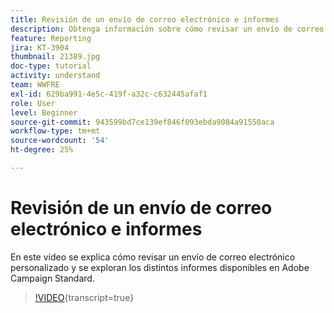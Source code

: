 ```yaml
---
title: Revisión de un envío de correo electrónico e informes
description: Obtenga información sobre cómo revisar un envío de correo electrónico personalizado y explorar diferentes informes disponibles en Adobe Campaign Standard.
feature: Reporting
jira: KT-3904
thumbnail: 21389.jpg
doc-type: tutorial
activity: understand
team: WWFRE
exl-id: 629ba991-4e5c-419f-a32c-c632445afaf1
role: User
level: Beginner
source-git-commit: 943599bd7ce139ef846f093ebda9084a91550aca
workflow-type: tm+mt
source-wordcount: '54'
ht-degree: 25%

---
```


# Revisión de un envío de correo electrónico e informes

En este vídeo se explica cómo revisar un envío de correo electrónico personalizado y se exploran los distintos informes disponibles en Adobe Campaign Standard.

>[!VIDEO](https://video.tv.adobe.com/v/38359?learn=on&captions=spa){transcript=true}
